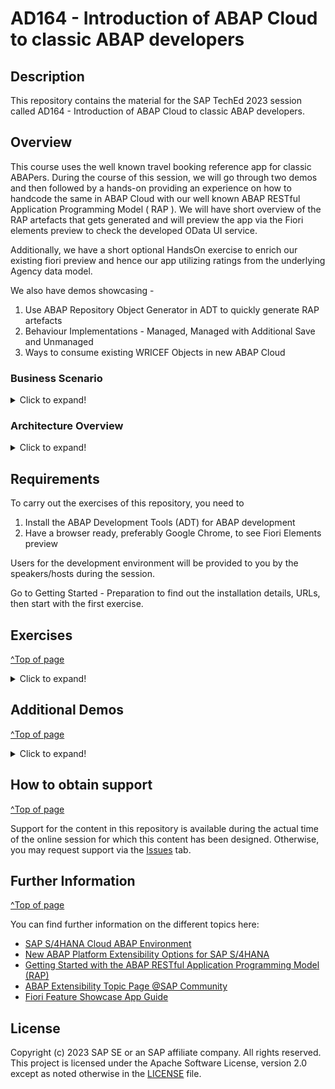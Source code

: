 
# AD164 - Introduction of ABAP Cloud to classic ABAP developers

## Description

This repository contains the material for the SAP TechEd 2023 session called AD164 - Introduction of ABAP Cloud to classic ABAP developers.  

## Overview

This course uses the well known travel booking reference app for classic ABAPers. During the course of this session, we will go through two demos and then followed by a hands-on providing an experience on how to handcode the same in ABAP Cloud with our well known ABAP RESTful Application Programming Model ( RAP ). We will have short overview of the RAP artefacts that gets generated and will preview the app via the Fiori elements preview to check the developed OData UI service. 

Additionally, we have a short optional HandsOn exercise to enrich our existing fiori preview and hence our app utilizing ratings from the underlying Agency data model.

We also have demos showcasing - 
1. Use ABAP Repository Object Generator in ADT to quickly generate RAP artefacts
2. Behaviour Implementations - Managed, Managed with Additional Save and Unmanaged
3. Ways to consume existing WRICEF Objects in new ABAP Cloud

### Business Scenario 

<details>
 <summary>Click to expand!</summary>
 
 **Create a custom BO for a specific business context**

- An existing customer/partner wants to create a new business application for Travel Booking Approvals. Users of this approval App can either Approve or Reject a travel booking that is posted in the system. This will be realized with ABAP RESTful ABAP Programming Model (RAP). 

 - You’ll build the application step-by-step, starting with creating the database table to hold travel booking. You will  create the RAP BOs ( interface and projections ) with relevant nodes data modelled as CDS entities, to read and expose relevant data to the oData UI service ( please note this is a similar data model that was also used in the second demo involving ALV with IDA ). We enrich the generated data model with relevant UI annotations that help us define how the data needs to be presented on the UI, by defining these in CDS Metadata Data Extensions ( MDE ),  you will then enable transactional capabilities to the RAP BO using Behavior Definitions ( BDEFs ) and their Behavior implementations ( BIL ) which also includes two user defined custom actions APPROVE and REJECT, you will then expose relevant RAP artefacts using a Service Definition and bind it to an oDATA V2 / V4 UI protocol using the Service Binding.

  We then preview the generated OData UI service using the Fiori elements preview to see how the created UI service is rendered using the UI annotations with which we have enriched our data model via the MDE.

Travel Booking Approval application will look like this:
 ![Custom business application]( exercises/ex0/images/TravelBookingApprovalApp.png )
 
- Now, the customer/partner wishes to enhance existing travel booking approval application with ratings from the Agency.  When a travel booking is being approved, it is good to see the agency review rating in the list. Using developer extensibility and underlying data models in SAP S/4HANA OnPremise ABAP Environment, custom code can be added to existing business logic of the travel approval BO to fulfil this requirement.

 Travel Booking Approval application will finally look like this:

 ![Custom business application]( exercises/ex0/images/TravelBookingApprovalAppWithAgencyRating.png )
 
</details>

### Architecture Overview
<details>
 <summary>Click to expand!</summary>

The figure below illustrates high-level architecture components of the ABAP RESTful Application Programming Model (RAP). It shows the main technologies and artefacts needed to build an SAP Fiori app or a Web API or an InA service with RAP from a design time perspective.
 
 ![architecture](exercises/ex0/images/RAP_bigpicture.png)
 
 You can find a more information on RAP concepts on [Getting Started with the ABAP RESTful Application Programming Model (RAP) Blog](https://blogs.sap.com/2019/10/25/getting-started-with-the-abap-restful-programming-model/).

 </details>
 

## Requirements

To carry out the exercises of this repository, you need to
1. Install the ABAP Development Tools (ADT) for ABAP development
2. Have a browser ready, preferably Google Chrome, to see Fiori Elements preview

Users for the development environment will be provided to you by the speakers/hosts during the session.

Go to Getting Started - Preparation to find out the installation details, URLs, then start with the first exercise.

## Exercises

[^Top of page](#)
<details>
 <summary>Click to expand!</summary>

- [Getting Started](exercises/ex0/)
  
   Demos - Travel Booking Approval App using ALVs
    - Demo 1 - Travel booking approval app using Classic ABAP ALV
    - Demo 2 - Travel booking approval app using ABAP ALV with IDA

- [Exercise 1 - Create Your Own Read Only UI Service](exercises/ex1/README.md#exercise-1---create-your-own-read-only-ui-service)
    - [Exercise 1.0 - Add System Connection to ADT](https://github.com/SAP-samples/teched2023-AD164/blob/main/exercises/ex1/README.md#exercise-10-add-system-connection-to-adt)
    - [Exercise 1.1 - Create an ABAP Package](exercises/ex1/README.md#exercise-11-create-an-abap-package)
    - [Exercise 1.2 - Create a Database Table](exercises/ex1/README.md#exercise-12-create-a-database-table)
    - [Exercise 1.3 - Create a CDS data model](exercises/ex1/README.md#exercise-13-create-a-cds-data-model)
    - [Exercise 1.4 - Create a CDS projection view](exercises/ex1/README.md#exercise-14-create-a-cds-projection-view)
    - [Exercise 1.5 - Create Your Service Definition](exercises/ex1/README.md#exercise-15-create-your-service-definition)
    - [Exercise 1.6 - Create Your Service Binding and Test using Fiori Elements Preview](exercises/ex1/README.md#exercise-16-create-your-service-binding-and-test-using-fiori-elements-preview)
    - [Exercise 1.7 - Generate Test data and Test using Fiori Elements Preview](exercises/ex1/README.md#exercise-17-generate-test-data-and-test-using-fiori-elements-preview)


- [Exercise 2 - Enhance the Read Only UI service with Transactional Capabilities and showcase developer extensibility and Fiori feature](exercises/ex2#exercise-2---enhance-the-read-only-ui-service-with-transactional-capabilities-and-showcase-developer-extensibility-and-fiori-feature)
    - [Exercise 2.1 - Create a Behavior Definition for CDS data model](exercises/ex2#exercise-21-create-behavior-definition-for-cds-data-model)
    - [Exercise 2.2 - Create a Projection of the Behavior Definition for projection view](exercises/ex2#exercise-22-create-behavior-definition-for-projection-view)
    - [Exercise 2.3 - Enable the UI service with custom actions](exercises/ex2#exercise-23-enable-the-ui-service-with-custom-actions)
    - [Exercise 2.4 - Demo Only - Add additional fields/ associations/compositions to existing data models via Developer Extensibility](exercises/ex2#exercise-24-demo-only---add-additional-fields-associationscompositions-to-existing-data-models-via-developer-extensibility)
    - [Exercise 2.5 - Consume data from extended view and Test using Fiori Elements Preview](exercises/ex2#exercise-25-consume-data-from-extended-view-and-test-using-fiori-elements-preview)
      
</details>

## Additional Demos

[^Top of page](#)
<details>
 <summary>Click to expand!</summary>
 
   Demos on Usage of ABAP Repository Object Generator, RAP Behavior implementation types, Consumption of WRICEF objects in ABAP Cloud
   - Demo 1 - Generate RAP artefacts using ABAP Repository Object Generator in ADT
   - Demo 2 - Behaviour Implementations - Managed, Managed with Additional Save and Unmanaged
   - Demo 3 - Consume existing WRICEF Objects in new ABAP Cloud 
    
</details>     

## How to obtain support
[^Top of page](#)

Support for the content in this repository is available during the actual time of the online session for which this content has been designed. Otherwise, you may request support via the [Issues](../../../../issues) tab.


## Further Information
[^Top of page](#)

You can find further information on the different topics here: 
- [SAP S/4HANA Cloud ABAP Environment](https://www.sap.com/about/events/teched-news-guide/composable-enterprise-solutions.html)
- [New ABAP Platform Extensibility Options for SAP S/4HANA](https://blogs.sap.com/2021/11/19/new-abap-platform-extensibility-options-in-2021/)
- [Getting Started with the ABAP RESTful Application Programming Model (RAP)](https://blogs.sap.com/2019/10/25/getting-started-with-the-abap-restful-programming-model/)
- [ABAP Extensibility Topic Page @SAP Community](https://community.sap.com/topics/abap-extensibility)
- [Fiori Feature Showcase App Guide](https://github.com/SAP-samples/abap-platform-fiori-feature-showcase/wiki/Feature-Showcase-App-Guide)


## License
Copyright (c) 2023 SAP SE or an SAP affiliate company. All rights reserved. This project is licensed under the Apache Software License, version 2.0 except as noted otherwise in the [LICENSE](LICENSES/Apache-2.0.txt) file.
